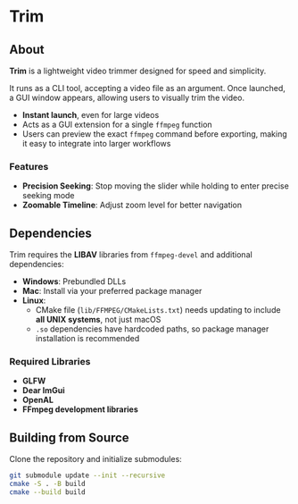 # Trim

## About

**Trim** is a lightweight video trimmer designed for speed and simplicity.  

It runs as a CLI tool, accepting a video file as an argument. Once launched, a GUI window appears, allowing users to visually trim the video.  
- **Instant launch**, even for large videos  
- Acts as a GUI extension for a single `ffmpeg` function  
- Users can preview the exact `ffmpeg` command before exporting, making it easy to integrate into larger workflows  

### Features
- **Precision Seeking**: Stop moving the slider while holding to enter precise seeking mode  
- **Zoomable Timeline**: Adjust zoom level for better navigation  

## Dependencies

Trim requires the **LIBAV** libraries from `ffmpeg-devel` and additional dependencies:

- **Windows**: Prebundled DLLs  
- **Mac**: Install via your preferred package manager  
- **Linux**:  
  - CMake file (`lib/FFMPEG/CMakeLists.txt`) needs updating to include **all UNIX systems**, not just macOS  
  - `.so` dependencies have hardcoded paths, so package manager installation is recommended  

### Required Libraries
- **GLFW**  
- **Dear ImGui**  
- **OpenAL**  
- **FFmpeg development libraries**  

## Building from Source

Clone the repository and initialize submodules:

```sh
git submodule update --init --recursive
cmake -S . -B build
cmake --build build

